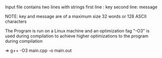 Input file contains two lines with strings
first line : key 
second line: message

NOTE: key and message are of a maximum size 32 words or 128 ASCII characters

The Program is run on a Linux machine and an optimization fag "-O3" is used during compilation to achieve higher optimizations to the program during compilation

=> g++ -O3 main.cpp -o main.out
